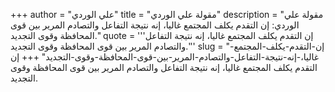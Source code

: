 +++
author = "علي الوردي"
title = "مقولة علي الوردي"
description = "مقولة علي الوردي: إن التقدم يكلف المجتمع غاليا، إنه نتيجة التفاعل والتصادم المرير بين قوى المحافظة وقوى التجديد."
quote = '''إن التقدم يكلف المجتمع غاليا، إنه نتيجة التفاعل والتصادم المرير بين قوى المحافظة وقوى التجديد.'''
slug = "إن-التقدم-يكلف-المجتمع-غاليا،-إنه-نتيجة-التفاعل-والتصادم-المرير-بين-قوى-المحافظة-وقوى-التجديد"
+++
إن التقدم يكلف المجتمع غاليا، إنه نتيجة التفاعل والتصادم المرير بين قوى المحافظة وقوى التجديد.
